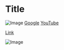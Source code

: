 # Title

![Image](http://url/a.png)
[Google](https://www.google.com/)
[YouTube](https://www.youtube.com/)

[Link][1]

[1]: http://b.org
![Image](http://url/a.png)
